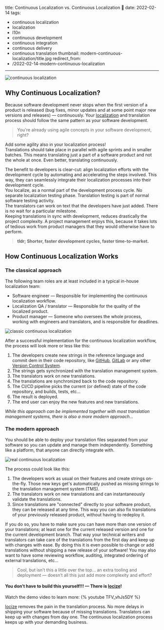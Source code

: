 title: Continuous Localization vs. Continuous Localization 🤔
date: 2022-02-14
tags:
  - continuous localization
  - localization
  - l10n
  - continuous development
  - continuous integration
  - continuous delivery
  - continuous translation
thumbnail: modern-continuous-localization/title.jpg
redirect_from:
- /2022-02-14-modern-continuous-localization
---


![](title.jpg "continuous localization")

## Why Continuous Localization?

Because software development never stops when the first version of a product is released (bug fixes, minor updates and at some point major new versions and releases) — continuously. Your [localization](../localization/) and translation process should follow the same pattern as your software development.

>You're already using agile concepts in your software development, right?

Add some agility also in your localization process!
<br />
Translations should take place in parallel with agile sprints and in smaller batches. This means translating just a part of a software product and not the whole at once. Even better, translating continuously.

The benefit to developers is clear-cut: align localization efforts with the development cycle by automating and accelerating the steps involved. This way, they can seamlessly integrate their localization processes into their development cycle.
<br />
You localize, as a normal part of the development process cycle. No separate localization testing phase. Translation testing is part of normal software testing activity.
<br />
The translators can work on text that the developers have just added. There is no wait for a particular milestone.
<br />
Keeping translations in sync with development, reduces drastically the project complexity. A project management enjoys this, because it takes lots of tedious work from product managers that they would otherwise have to perform.

>**tldr; Shorter, faster development cycles, faster time-to-market.**


## How Continuous Localization Works

### The classical approach

The following team roles are at least included in a typical in-house localization team:

- Software engineer — Responsible for implementing the continuous localization workflow.
- Localization QA / translator — Responsible for the quality of the localized product.
- Product manager — Someone who oversees the whole process, working with engineers and translators, and is responsible for deadlines.

![](classic-continuous-localization.png "classic continuous localization")

After a successful implementation for the continuous localization workflow, the process will look more or less like this:

1. The developers create new strings in the reference language and commit dem in their code repository, like [GitHub](http://github.com), [GitLab](https://gitlab.com) or any other [Version Control System](https://en.wikipedia.org/wiki/Version_control).
2. The strings gets synchronized with the translation management system.
3. The translators work on new translations.
4. The translations are synchronized back to the code repository.
5. The CI/CD pipeline picks the current (or defined) state of the code repository, and builds, tests, etc...
6. The result is deployed.
7. The end user can enjoy the new features and new translations.

*While this approach can be implemented together with most translation management systems, there is also a more modern approach...*

### The modern approach

You should be able to deploy your translation files separated from your software so you can update and manage them independently. Something like a platform, that anyone can directly integrate with.

![](real-continuous-localization.png "real continuous localization")

The process could look like this:

1. The developers work as usual on their features and create strings on-the-fly. Those new keys get's automatically pushed as missing strings to the translation management system (TMS).
2. The translators work on new translations and can instantaneously validate the translations.
3. Since translations are "connected" directly to your software product, they can be released at any time. This way you can also fix translations of your previously released product, without having to redeploy it.

If you do so, you have to make sure you can have more than one version of your translations; at least one for the current released version and one for the current development branch. That way your technical writers and translators can take care of the translations from the first day and keep up with changes with ease. By doing this it is even possible to change or add translations without shipping a new release of your software!
You may also want to have some reviewing workflow, auditing, integrated ordering of external translations, etc...

>Cool, but isn’t this a little over the top… an extra tooling and deployment — doesn’t all this just add more complexity and effort?

#### You don’t have to build this yourself!!! — There is [locize](/)!

Watch the demo video to learn more:
{% youtube TFV_vhJs5DY %}

[locize](/) removes the pain in the translation process. No more delays in shipping your software because of missing translations. Translators can keep up with changes from day one. The continuous localization process keeps up with your demanding business.

